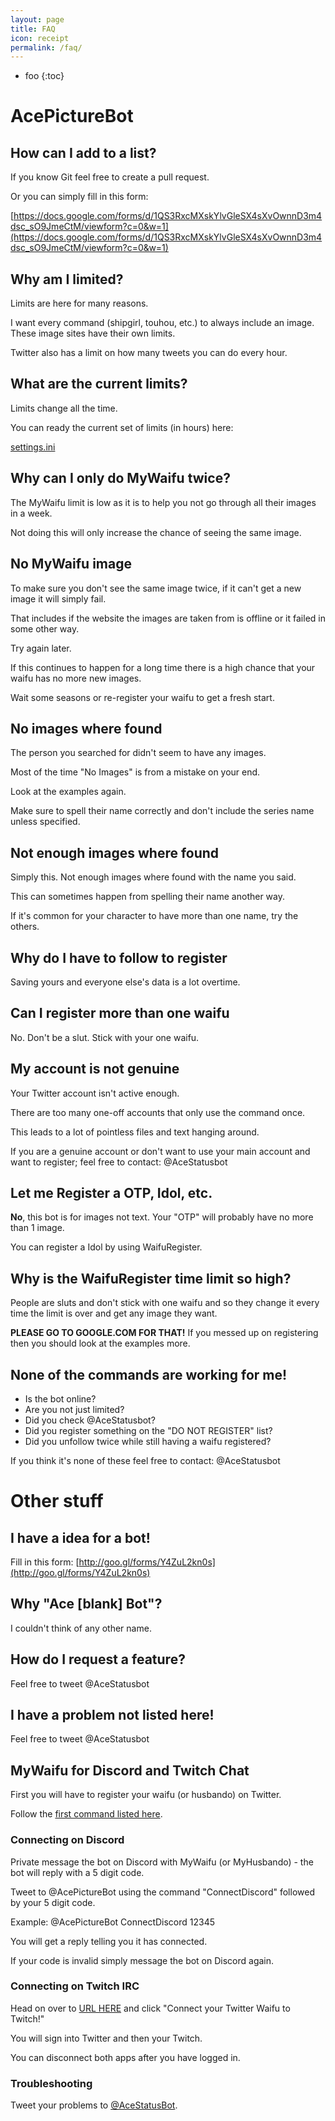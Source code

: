 ```yaml
---
layout: page
title: FAQ
icon: receipt
permalink: /faq/
---
```


* foo
{:toc}


# AcePictureBot

## How can I add to a list?

If you know Git feel free to create a pull request.

Or you can simply fill in this form:

[https://docs.google.com/forms/d/1QS3RxcMXskYlvGleSX4sXvOwnnD3m4dsc_sO9JmeCtM/viewform?c=0&w=1](https://docs.google.com/forms/d/1QS3RxcMXskYlvGleSX4sXvOwnnD3m4dsc_sO9JmeCtM/viewform?c=0&w=1)

## Why am I limited?

Limits are here for many reasons.

I want every command (shipgirl, touhou, etc.) to always include an image. These image sites have their own limits.

Twitter also has a limit on how many tweets you can do every hour.

## What are the current limits?

Limits change all the time.

You can ready the current set of limits (in hours) here:

[settings.ini](https://github.com/ace3df/AcePictureBot/blob/master/settings.ini)


## Why can I only do MyWaifu twice?

The MyWaifu limit is low as it is to help you not go through all their images in a week.

Not doing this will only increase the chance of seeing the same image.

## No MyWaifu image

To make sure you don't see the same image twice, if it can't get a new image it will simply fail.

That includes if the website the images are taken from is offline or it failed in some other way.

Try again later.

If this continues to happen for a long time there is a high chance that your waifu has no more new images.

Wait some seasons or re-register your waifu to get a fresh start.

## No images where found

The person you searched for didn't seem to have any images.

Most of the time "No Images" is from a mistake on your end.

Look at the examples again.

Make sure to spell their name correctly and don't include the series name unless specified.

## Not enough images where found

Simply this. Not enough images where found with the name you said.

This can sometimes happen from spelling their name another way.

If it's common for your character to have more than one name, try the others.

## Why do I have to follow to register

Saving yours and everyone else's data is a lot overtime.

## Can I register more than one waifu

No. Don't be a slut. Stick with your one waifu.

## My account is not genuine

Your Twitter account isn't active enough.

There are too many one-off accounts that only use the command once.

This leads to a lot of pointless files and text hanging around.

If you are a genuine account or don't want to use your main account and want to register; feel free to contact: @AceStatusbot

## Let me Register a OTP, Idol, etc.

**No**, this bot is for images not text. Your "OTP" will probably have no more than 1 image.

You can register a Idol by using WaifuRegister.

## Why is the WaifuRegister time limit so high?

People are sluts and don't stick with one waifu and so they change it every time the limit is over and get any image they want.

**PLEASE GO TO GOOGLE.COM FOR THAT!** If you messed up on registering then you should look at the examples more.

## None of the commands are working for me!

* Is the bot online?
* Are you not just limited?
* Did you check @AceStatusbot?
* Did you register something on the "DO NOT REGISTER" list?
* Did you unfollow twice while still having a waifu registered?

If you think it's none of these feel free to contact: @AceStatusbot

# Other stuff

## I have a idea for a bot!

Fill in this form:
[http://goo.gl/forms/Y4ZuL2kn0s](http://goo.gl/forms/Y4ZuL2kn0s)

## Why "Ace [blank] Bot"?

I couldn't think of any other name.

## How do I request a feature?

Feel free to tweet @AceStatusbot

## I have a problem not listed here!

Feel free to tweet @AceStatusbot

## MyWaifu for Discord and Twitch Chat

First you will have to register your waifu (or husbando) on Twitter.

Follow the [first command listed here](ace3df.github.io/AcePictureBot/commands/).

### Connecting on Discord

Private message the bot on Discord with MyWaifu (or MyHusbando) - the bot will reply with a 5 digit code.

Tweet to @AcePictureBot using the command "ConnectDiscord" followed by your 5 digit code.

Example: @AcePictureBot ConnectDiscord 12345

You will get a reply telling you it has connected.

If your code is invalid simply message the bot on Discord again.

### Connecting on Twitch IRC

Head on over to [URL HERE](http://google.com) and click "Connect your Twitter Waifu to Twitch!"

You will sign into Twitter and then your Twitch.

You can disconnect both apps after you have logged in.


### Troubleshooting

Tweet your problems to [@AceStatusBot](http://twitter.com/acestatusbot).
